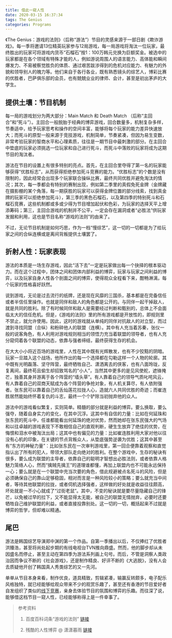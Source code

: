 ```yaml
---
title: 借此一窥人性
date: 2020-03-15 16:37:34
tags: The Genius
categories: Programs
---
```


《The Genius：游戏的法则》（后称“游法”）节目的灵感来源于一部日剧《欺诈游戏》。每一季将邀请13位精英玩家参与12局游戏，每一局游戏将淘汰一位玩家，最终胜出的玩家可将游戏内货币“石榴石”按1：100万韩元兑换为巨额奖金。被选中的玩家都是在各个领域有特殊才能的人，例如游说周围人的语言能力、高体能和瞬间爆发力、不易被察觉胜负的体质、通过艰苦跋涉得到的危机对应能力、有魅力的外貌和领导别人的魄力等。他们来自于各行各业，既有熟悉镜头的综艺人，博彩比赛的优胜者，巴萨俱乐部的会员，也有兢兢业业的律师、会计，甚至是初出茅庐的大学生。

<!-- more -->

## 提供土壤：节目机制

每一局的游戏划分为两大部分：Main Match 和 Death Match （后称“主回合”和“死斗”）。主回合一般脱胎于经典的博弈游戏，回合数量多，机制复杂多样，节奏适中，给予玩家思考和操作的空间丰富，能够将每个玩家的能力差异快速放大；而死斗的原型一般来源于竞技游戏，机制简单，节奏紧凑，但因为易生变数，非常考验玩家的智商水平和心理素质，往往是一期节目中最刺激的部分。在主回合中垫底的玩家必须挑选一位玩家和自己进行死斗，而死斗中落败的玩家将成为这期节目的淘汰者。

游法在节目的设置上有很多特别的亮点。首先，在主回合里夺得了第一名的玩家能够获得“优胜标志”，从而获得拒绝参加死斗竞赛的能力。“优胜标志”的个数是没有限制的，因此经常会出现多个玩家联合操纵比赛，最终共同优胜并避免淘汰的情况；其次，每一季都会有特别的赛制出现，例如第二季里的真假免死金牌（金牌藏在摄影棚的某个角落，每一期获胜的玩家可以获得金牌位置的部分线索，找到真金牌的玩家可以拒绝参加死斗），第三季的黑色石榴石，以及第四季的特别死斗和石榴石竞赛，这些机制都或多或少得为节目增加起伏和色彩，为玩家的选择天平上增添筹码；第三，主回合游戏的机制并不公平，一定会存在漏洞或者“必胜法”供玩家发掘和利用，这也是节目名称“游戏的法则”的由来了。

不过，无论节目机制是如何巧思，作为一档“慢综艺”，这一切的一切都是为了给玩家之间的合纵连横或是离间背叛提供土壤罢了。

## 折射人性：玩家表现

游法的本质是一场生存游戏，因此“活下去”一定是玩家做出每一个抉择的根本驱动力。而在这个过程中，团体之间和团体内部利益的博弈，玩家与玩家之间利益的博弈，以及玩家自身人性各个剖面之间的博弈，使得观众全程看下来，酣畅淋漓，每个玩家的性格喜好跃然。

说到游戏，无论是过去流行的纸牌，还是现在风靡的三国杀，基本都是在完备信任或者半信任里操作。也就是同伴和敌人的角色都是公开的。与同伴一起干掉敌人，就是共同的胜利。除了有时候同伴和敌人是需要经过判断和甄别的，总体上不会面临太大的信任危机。但是，《游戏的法则》里的所有游戏都是开放性的，即规则里不禁止，就允许使用。因此，这时的游戏就从单纯的同伴对抗敌人的对立型，而过渡到寻找同盟（合纵）和粉碎他人的联盟（连横）。其中有人充当着苏秦，张仪一般的说客角色，有人利用对游戏规则相当的领悟力充当着联盟的领导者，也有人充分窥伺着各个联盟的动态，依靠与强者缔结，最终获得生存的机会。

在大大小小将近百场的游戏里，人性在其中既有光辉散发，也有不少狡黠的阴暗。玩家一旦踏入这个战场，他所作出的每一个选择都在勾勒这样一个人物的轮廓。其中既有光明磊落、坚守阵营，最终牺牲自己、潇洒离去的侠客，也有八面玲珑，反复离间，最终苟且偷生却招致骂名的“小人”，当然其中更多的是见风使舵，遮锋掩芒，独善其身并游离于各个阵营的“墙头草”。有人靠着自己的领导气质叱咤风云，有人靠着自己的双商天赋成为各个阵营的争抢对象，有人机关算尽，有人依附强者。张东民可以靠着自己的舌灿莲花拉拢人心，造就六人共同优胜的奇迹；而崔连胜居然能始终怀着复仇的斗志，最终一个个铲除当初抛弃他的众人。

游法中的游戏看似繁复，实则简单。精髓的部分就是利益的博弈。要么换取，要么强夺，随着自身实力的变化，在其中沉浮。这其中有自信的力量：比如在何延珠和张东民的死斗中，任谁都能看出何延珠的绝对优势，然而她却在张东民强大的气场和以往卓越的游戏表现下不敢相信自己的直观判断，硬生生放弃了绝佳的优势，在悔恨和泪水中被淘汰出局；这其中也有偏见的力量：比如崔连胜利用大家对他以往没有心机的印象，在关键的节点背叛众人，从垫底强势逆袭为优胜；这其中甚至有“东方的神秘力量”：比如张东民在一次审判游戏里，第一回合便靠着观察和直觉指认出了所有的犯人，带领大部队走向绝对的胜利。在整个游戏中，生存的秘诀有很多，要么成为联盟的主导者，依靠自己的聪明才智想出必胜法则，或者依靠人格魅力笼络人心，然而“擒贼先擒王”的道理谁都懂，再加上联盟内也不可能永远保持一心；要么就是在一个联盟中充当次要的角色，借此规避被点名死斗的风险，但是必须确保自己的靠山足够稳固，相对而言是一种风险较小的策略；要么就充当中间者，等待其他联盟的拉拢，或者伺机选择强者，这样做的好处就是收益往往颇高，坏处就是一不小心就成了“过街老鼠”。其中，不变的秘诀就是要尽量隐藏自己的锋芒，以免被过早的拉下，又不能显得太无能，被自己的联盟无情抛弃，必要时还要牺牲自己维护联盟的利益，或者直接投靠别处。这一切的一切，概括起来不过就是博弈的哲学，但却难以精通。

## 尾巴

游法是韩国综艺导演郑中渊的第一个作品。自第一季播出以后，不仅捧红了优胜者洪臻浩，甚至将尚处起步期的有线电视台TVN推向鼎盛。然而，他的脚步却从未因盛名而停止，甚至主动在第四季为游法系列画上句号。而后，不管是洞察人类政治因而争议不断的《社会游戏》，还是制作精良、好评不断的《大逃脱》，没有人会去质疑他开创了韩国真人秀类综艺的又一先河。

单单从节目本身来看，制作优良，道具精致，剪辑紧凑，输赢反转颇多，电子配乐风格独特，就已经能够给观众带来不少的观赏乐趣了，甚至还有香港的节目爱好者自发组织了类似的[线下竞赛](https://www.thejokergame.com/)，亲身去体验节目的氛围和博弈的乐趣。而往深了说，能够借这档节目一窥人性，已经能够称得上是一件幸事了。



> 参考资料
>
>1. 百度百科词条“游戏的法则” [链接](https://baike.baidu.com/item/游戏的法则/3432022?fr=aladdin)
>
>2. 残酷的人性博弈 @ 潇潇暮雨 [链接](https://movie.douban.com/review/6459180/)